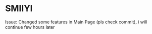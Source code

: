 # SMIIYI

Issue: Changed some features in Main Page (pls check commit), i will continue few hours later
